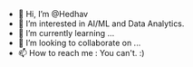 - 👋 Hi, I’m @Hedhav
- 👀 I’m interested in AI/ML and Data Analytics.
- 🌱 I’m currently learning ...
- 💞️ I’m looking to collaborate on ...
- 📫 How to reach me : You can't.    :)

<!---
Hedhav/Hedhav is a ✨ special ✨ repository because its `README.md` (this file) appears on your GitHub profile.
You can click the Preview link to take a look at your changes.
--->
